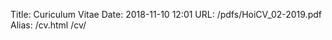Title: Curiculum Vitae
Date: 2018-11-10 12:01
URL: /pdfs/HoiCV_02-2019.pdf
Alias: /cv.html
        /cv/